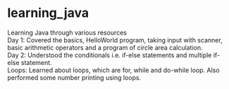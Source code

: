 # learning_java
Learning Java through various resources
<br>
Day 1: Covered the basics, HelloWorld program, taking input with scanner, basic arithmetic operators and a program of circle area calculation. 
<br>
Day 2: Understood the conditionals i.e. if-else statements and multiple if-else statement.
<br>
Loops: Learned about loops, which are for, while and do-while loop. Also performed some number printing using loops.
<br>